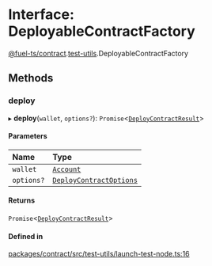 # Interface: DeployableContractFactory

[@fuel-ts/contract](/api/Contract/index.md).[test-utils](/api/Contract/test-utils-index.md).DeployableContractFactory

## Methods

### deploy

▸ **deploy**(`wallet`, `options?`): `Promise`&lt;[`DeployContractResult`](/api/Contract/src-index.md#deploycontractresult)\>

#### Parameters

| Name | Type |
| :------ | :------ |
| `wallet` | [`Account`](/api/Account/Account.md) |
| `options?` | [`DeployContractOptions`](/api/Contract/src-index.md#deploycontractoptions) |

#### Returns

`Promise`&lt;[`DeployContractResult`](/api/Contract/src-index.md#deploycontractresult)\>

#### Defined in

[packages/contract/src/test-utils/launch-test-node.ts:16](https://github.com/FuelLabs/fuels-ts/blob/445f0f888f28026e859fb676e7a803be367fd58d/packages/contract/src/test-utils/launch-test-node.ts#L16)
